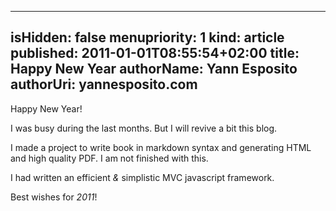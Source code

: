 -----
isHidden:       false
menupriority:   1
kind:           article
published: 2011-01-01T08:55:54+02:00
title: Happy New Year
authorName: Yann Esposito
authorUri: yannesposito.com
-----

Happy New Year!

I was busy during the last months. 
But I will revive a bit this blog.

I made a project to write book in markdown syntax and generating HTML and high quality PDF. I am not finished with this.

I had written an efficient _&_ simplistic MVC javascript framework.

Best wishes for _2011_!

